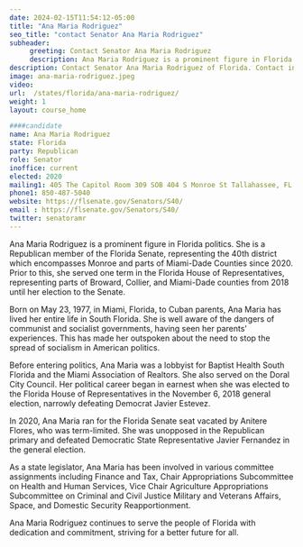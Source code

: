 ```yaml
---
date: 2024-02-15T11:54:12-05:00
title: "Ana Maria Rodriguez"
seo_title: "contact Senator Ana Maria Rodriguez"
subheader:
     greeting: Contact Senator Ana Maria Rodriguez
     description: Ana Maria Rodriguez is a prominent figure in Florida politics. She is a Republican member of the Florida Senate, representing the 40th district which encompasses Monroe and parts of Miami-Dade Counties since 2020.
description: Contact Senator Ana Maria Rodriguez of Florida. Contact information for Ana Maria Rodriguez includes email address, phone number, and mailing address.
image: ana-maria-rodriguez.jpeg
video:
url:  /states/florida/ana-maria-rodriguez/
weight: 1
layout: course_home

####candidate
name: Ana Maria Rodriguez
state: Florida
party: Republican
role: Senator
inoffice: current
elected: 2020
mailing1: 405 The Capitol Room 309 SOB 404 S Monroe St Tallahassee, FL 32399-1100
phone1: 850-487-5040
website: https://flsenate.gov/Senators/S40/
email : https://flsenate.gov/Senators/S40/
twitter: senatoramr
---
```


Ana Maria Rodriguez is a prominent figure in Florida politics. She is a Republican member of the Florida Senate, representing the 40th district which encompasses Monroe and parts of Miami-Dade Counties since 2020. Prior to this, she served one term in the Florida House of Representatives, representing parts of Broward, Collier, and Miami-Dade counties from 2018 until her election to the Senate.

Born on May 23, 1977, in Miami, Florida, to Cuban parents, Ana Maria has lived her entire life in South Florida. She is well aware of the dangers of communist and socialist governments, having seen her parents' experiences. This has made her outspoken about the need to stop the spread of socialism in American politics.

Before entering politics, Ana Maria was a lobbyist for Baptist Health South Florida and the Miami Association of Realtors. She also served on the Doral City Council. Her political career began in earnest when she was elected to the Florida House of Representatives in the November 6, 2018 general election, narrowly defeating Democrat Javier Estevez.

In 2020, Ana Maria ran for the Florida Senate seat vacated by Anitere Flores, who was term-limited. She was unopposed in the Republican primary and defeated Democratic State Representative Javier Fernandez in the general election.

As a state legislator, Ana Maria has been involved in various committee assignments including Finance and Tax, Chair Appropriations Subcommittee on Health and Human Services, Vice Chair Agriculture Appropriations Subcommittee on Criminal and Civil Justice Military and Veterans Affairs, Space, and Domestic Security Reapportionment.

Ana Maria Rodriguez continues to serve the people of Florida with dedication and commitment, striving for a better future for all.
